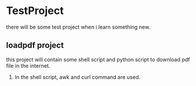 # TestProject
there will be some test project when i learn something new. 
## loadpdf project
this project will contain some shell script and python script to download pdf file in the internet.
1. In the shell script, awk and curl command are used.
   
